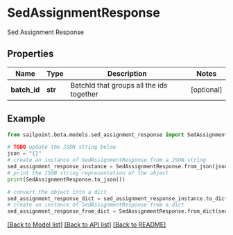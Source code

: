 # SedAssignmentResponse

Sed Assignment Response

## Properties

Name | Type | Description | Notes
------------ | ------------- | ------------- | -------------
**batch_id** | **str** | BatchId that groups all the ids together | [optional] 

## Example

```python
from sailpoint.beta.models.sed_assignment_response import SedAssignmentResponse

# TODO update the JSON string below
json = "{}"
# create an instance of SedAssignmentResponse from a JSON string
sed_assignment_response_instance = SedAssignmentResponse.from_json(json)
# print the JSON string representation of the object
print(SedAssignmentResponse.to_json())

# convert the object into a dict
sed_assignment_response_dict = sed_assignment_response_instance.to_dict()
# create an instance of SedAssignmentResponse from a dict
sed_assignment_response_from_dict = SedAssignmentResponse.from_dict(sed_assignment_response_dict)
```
[[Back to Model list]](../README.md#documentation-for-models) [[Back to API list]](../README.md#documentation-for-api-endpoints) [[Back to README]](../README.md)


